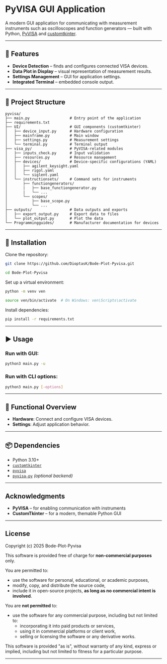 # PyVISA GUI Application

A modern GUI application for communicating with measurement instruments such as oscilloscopes and function generators — built with Python, [PyVISA](https://pyvisa.readthedocs.io/) and [customtkinter](https://customtkinter.tomschimansky.com/).

---

## 🔧 Features

- **Device Detection** – finds and configures connected VISA devices.
- **Data Plot in Display** – visual representation of measurement results.
- **Settings Management** – GUI for application settings.
- **Integrated Terminal** – embedded console output.

---

## 📁 Project Structure

```
pyvisa/
├── main.py                  # Entry point of the application
├── requirements.txt          
├── UI/                      # GUI components (customtkinter)
│   ├── device_input.py      # Hardware configuration
│   ├── mainframe.py         # Main window
│   ├── settings.py          # Measurement settings
│   └── terminal.py          # Terminal output
├── visa_py/                 # PyVISA-related modules
│   ├── inputs_check.py      # Input validation
│   ├── resources.py         # Resource management
│   ├── devices/             # Device-specific configurations (YAML)
│   │   ├── agilent_keysight.yaml
│   │   ├── rigol.yaml
│   │   └── siglent.yaml
│   └── instructionsets/     # Command sets for instruments
│       ├── functiongenerators/
│       |   ├── base_functiongenerator.py
│       |   └── ...
│       └── scopes/
│           ├── base_scope.py
│           └── ...
├── outputs/                 # Data outputs and exports
│   ├── export_output.py     # Export data to files
│   └── plot_output.py       # Plot the data
└── Programmingguides/       # Manufacturer documentation for devices
```

---

## 🚀 Installation

Clone the repository:

```bash
git clone https://github.com/DioptasK/Bode-Plot-Pyvisa.git
```
```bash
cd Bode-Plot-Pyvisa
```

Set up a virtual environment:

```bash
python -m venv ven
```
```bash
source ven/bin/activate  # On Windows: ven\Scripts\activate
```

Install dependencies:

```bash
pip install -r requirements.txt
```

---

## ▶️ Usage

### Run with GUI:

```bash
python3 main.py -u
```

### Run with CLI options:

```bash
python3 main.py [-options]
```

---

## 🧩 Functional Overview

- **Hardware**: Connect and configure VISA devices.
- **Settings**: Adjust application behavior.

---

## 📦 Dependencies

- Python 3.10+
- [`customtkinter`](https://github.com/TomSchimansky/CustomTkinter)
- [`pyvisa`](https://pyvisa.readthedocs.io/)
- [`pyvisa-py`](https://github.com/pyvisa/pyvisa-py) *(optional backend)*

---

## Acknowledgments

- **PyVISA** – for enabling communication with instruments
- **CustomTkinter** – for a modern, themable Python GUI

---

## License

Copyright (c) 2025 Bode-Plot-Pyvisa

This software is provided free of charge for **non-commercial purposes** only.

You are permitted to:
- use the software for personal, educational, or academic purposes,
- modify, copy, and distribute the source code,
- include it in open-source projects, **as long as no commercial intent is involved**.

You are **not permitted** to:
- use the software for any commercial purpose, including but not limited to:
  - incorporating it into paid products or services,
  - using it in commercial platforms or client work,
  - selling or licensing the software or any derivative works.

This software is provided "as is", without warranty of any kind, express or implied, including but not limited to fitness for a particular purpose.

---